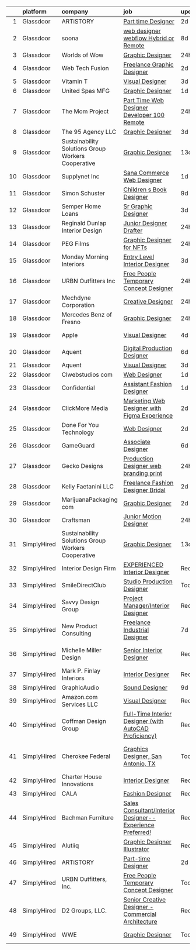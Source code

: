 

|    | platform    | company                                            | job                                                                                                                                                                                                                                                                                                                                                                                                                                                                                                                                                                                                                                                                                                                                                                                                                                                                                                                                                                                                                                                                                                                                                                                                                                                                                                                 | update_time   | location                    |
|---:|:------------|:---------------------------------------------------|:--------------------------------------------------------------------------------------------------------------------------------------------------------------------------------------------------------------------------------------------------------------------------------------------------------------------------------------------------------------------------------------------------------------------------------------------------------------------------------------------------------------------------------------------------------------------------------------------------------------------------------------------------------------------------------------------------------------------------------------------------------------------------------------------------------------------------------------------------------------------------------------------------------------------------------------------------------------------------------------------------------------------------------------------------------------------------------------------------------------------------------------------------------------------------------------------------------------------------------------------------------------------------------------------------------------------|:--------------|:----------------------------|
|  1 | Glassdoor   | ARTiSTORY                                          | [Part time Designer](https://www.glassdoor.com/partner/jobListing.htm?pos=101&ao=1110586&s=58&guid=000001826cc61c23b1d4d43fab68a181&src=GD_JOB_AD&t=SR&vt=w&ea=1&cs=1_f1d941ed&cb=1659682299592&jobListingId=1008047631420&cpc=C3517E2410EFB392&jrtk=3-0-1g9mcc728khpi801-1g9mcc72ljooq800-25e573da5b8db86e--6NYlbfkN0DeyJ4CP5CzwT7broxeUwKBt3co1QwKwWitRQqJu2WRZ_kKpMlMYLC_T6UMF8xCp5TB4Fy5fMfbtaDOyMuRHY-JA5kU0RjY7WqFcClrjGGi-H4YVgJ_9M2WYloe-ull2KIVrgxPgVfd5Z-JLTkNfNquhfVUAiUXNWA0TGYpTtQcNYDMz032GpH-LlXhDsSu0Y5oVh-6iVNmdbHP90-7pEEwqv6Y6k9kIJ_gkSyCJ2lG17EvOvSOVkmnl4NVmGvcYHxK5RkVqNzpxtFwwr0VpnaSKwssBQTT6w3FFAHu2cL77bj7HaVaIL7rVTkIX5Q-PxvLAO4c5VC-qKTDD2hu5bQy9BS1-BRJUtlEXUHziUAlivHZnCRmZ39OHb3BXDgiHsn9eRrGhhbHjj76wArUZ8VgODYIqS2qiF_pb5Lq34L7DMKZzquVCr4M-u5u7JevKH9HJ8yCfkx7CTcCbcO-uF_4l96HQou5cPfJnxRFjBZFE7_4KlMMindt)                                                                                                                                                                                                                                                                                                                                                                                                                                                                       | 2d            | Remote                      |
|  2 | Glassdoor   | soona                                              | [web designer  webflow    Hybrid or Remote](https://www.glassdoor.com/partner/jobListing.htm?pos=106&ao=1110586&s=58&guid=000001826cc61c23b1d4d43fab68a181&src=GD_JOB_AD&t=SR&vt=w&ea=1&cs=1_efd5e373&cb=1659682299593&jobListingId=1008034312934&cpc=9952A63AB06E78AD&jrtk=3-0-1g9mcc728khpi801-1g9mcc72ljooq800-96800497329fd019--6NYlbfkN0A891i_OYjutgFciXZ2-Tlz57WoKbvP1G8cLBfakteWFYisgbv1wqiFHUXDQ4zIMimGKay2N6WOIPY8OeCJ2q59rFxW0d_KoiRyWg-uKrDiiNWlZlRu997NWHF59fa7ZA7GouYWgu7O7ozKqxXLsrvHbUNuO5huWW7lTML9oDZP3Lx49ACxy1JkxCT2hGA73KWZO2PTQWEB4Dnb0qiBdYNt5Z_MHWSUt_6diWisWanN2YXlbHNft7wfokWAaSuA9WaWzRXmna55jqjZwPDK16f1Lpol4D1kvyZti_nIRcabZchP59T0mv3OOuS3W-c-rLDomNbxtxMhpE-07vqGxJ7XEkHuG579gtOy_uynsRSb4JeZUHq5iK8Zuxpk1-H7ZzVcpgxFNYwBdbxZAfBmeaeFUU9ujVLbyUUtco10b42eA-zXEDN-D4CI1ShthPK-V5vk8T02bZOHOt80WguwBm_9lMCm7EMCP64%3D)                                                                                                                                                                                                                                                                                                                                                                                                                                                                  | 8d            | Remote                      |
|  3 | Glassdoor   | Worlds of Wow                                      | [Graphic Designer](https://www.glassdoor.com/partner/jobListing.htm?pos=109&ao=1110586&s=58&guid=000001826cc61c23b1d4d43fab68a181&src=GD_JOB_AD&t=SR&vt=w&ea=1&cs=1_6f99c6e7&cb=1659682299594&jobListingId=1008053361314&cpc=036CEF58F9688075&jrtk=3-0-1g9mcc728khpi801-1g9mcc72ljooq800-cfdcf06abcd53abf--6NYlbfkN0C-JHwPsi4J_qJscZATRZQKhuQzhC-3btlxRVQSn4W8QLRXuguP9_f5e5mdg5UjtrQ-yVfIuyq_LcUXIV3gOlwnpS8H69WGoGJ3xSCl7oXeaVm6HQOD7q3rDL0PqYsSr2b4jeKsMEv-IrtPCC3SRJvkLk9-yC4_DzgPoSL1C56hZy93q07pbJ9Tj3ftAt0psuc0qr4peOdwPGJdjVuaIT8HESyvLzfbj1MP_IkDYAMzg-0gZZI0FnFPq0ptj5WLLRgWOGucqt82GqgElrB2SpyZAL1NfBmWmktiX7I7zeSolz6OUG_Rg6MWtjKE9ckt6IDGr3iTwQ1_HbYbuBAO12xJP8KILdcoKCOelk2YMXC99BKmHf5APSwVrPWGI3Vah6N_41LijgL1CmltBqSCkDvWRLklUO6GquJKmgdXFGMx30BxJU4APtm00-bU37MOj0FYwbe9bg3EPtWViuHG5ylp5TVGChuvIZKPG5V6AALJjbmCBOvtRN_uHkbH68t79n4%3D)                                                                                                                                                                                                                                                                                                                                                                                                                                                           | 24h           | Denton, TX                  |
|  4 | Glassdoor   | Web Tech Fusion                                    | [Freelance Graphic Designer](https://www.glassdoor.com/partner/jobListing.htm?pos=128&ao=1136043&s=58&guid=000001826cc61c23b1d4d43fab68a181&src=GD_JOB_AD&t=SR&vt=w&ea=1&cs=1_50d293d6&cb=1659682299596&jobListingId=1008047058391&jrtk=3-0-1g9mcc728khpi801-1g9mcc72ljooq800-222601dbca3093f0-)                                                                                                                                                                                                                                                                                                                                                                                                                                                                                                                                                                                                                                                                                                                                                                                                                                                                                                                                                                                                                    | 2d            | Remote                      |
|  5 | Glassdoor   | Vitamin T                                          | [Visual Designer](https://www.glassdoor.com/partner/jobListing.htm?pos=119&ao=1110586&s=58&guid=000001826cc61c23b1d4d43fab68a181&src=GD_JOB_AD&t=SR&vt=w&cs=1_af5daf3e&cb=1659682299595&jobListingId=1008045267017&cpc=F41FEAB56D215062&jrtk=3-0-1g9mcc728khpi801-1g9mcc72ljooq800-709939b6af733d3e--6NYlbfkN0DMrcEu7yrtATojKJA7cEzGQ3FdRGWLh0CZQInL4ECGI6k5tN82kdM0OKoro5eXmjqcOHVwTQx4nK0XvPz0deOLrF-HJ7dUrwF_tfS5_H5K6fXEKFSsCRvHDafv0dtUf-DLjVIIFCFweV05JcyVaxxMsKqyT477shckbfO39lbLau2UDH2KiLtvEUve2JjJTT2ZWUGCZFBu-MwxYAU_hVlJ9050Bnh_kD1IUbEGySigZ0NsRa40lNkNB1bMyE_D1ipph7HXf4wRSur9TC23pg1CzkEHyOTu-3s_Uxh_eunHJIcwiKLi3ko1S7xLYiSLupJnf6gFCqdbJh1A_bDLWuoBEHLtXucULCisL9o7rFYdJi4Q3OkDjXS5hXksgaUO_CKA9sdF206_LeSr6g192FI0_1Y0yeSnvenyInCqZUtyjcH0U_187Sil9uVm-yaYVF71Z2AhrRD9Eg%3D%3D)                                                                                                                                                                                                                                                                                                                                                                                                                                                                                                                   | 3d            | Remote                      |
|  6 | Glassdoor   | United Spas MFG                                    | [Graphic Designer](https://www.glassdoor.com/partner/jobListing.htm?pos=113&ao=1110586&s=58&guid=000001826cc61c23b1d4d43fab68a181&src=GD_JOB_AD&t=SR&vt=w&ea=1&cs=1_f2682454&cb=1659682299595&jobListingId=1008050633909&cpc=32EE424DE2B657EB&jrtk=3-0-1g9mcc728khpi801-1g9mcc72ljooq800-0dcdcbe81ebce2dd--6NYlbfkN0AKAEZd4tE-w-r1vrKjKlm5PjnrkZU404PDE2o3uG56iRYZ0Fds5WsThnCddckL28TlZceWLvCDyc2HNH-95BppZifLZB0qvke6uR0cBWbNGhOF3C1cW8BRg1CSRCgMX1HMjxl5l-4lUC3gTyrU1zOZOb5haah2k6PjaRZM2lMT5yy1cCIouNB6A7s-ymGvd3P7Xfo0hwN0S0NfcVSDEH3ejjlJwCJonVygA2q2gX71mTIEix4xZ7qCkzWWdC5SALfo0Mo6RUbNTNCgY-Ym6ix6Y-N83oMwnqucpDtpGePMGNGKZ0q3WCf_SRYmX9osQkwJCZWf2vgZ3JYR9cyUals4aS3vValnWHaOcObB2kzqw0gauStSkeMQIMHJqcTXmKLCQDPQC0Dr9bRTMD_ArR7hJ5gbpYquCIn-CAmnNif7P3QWjRCqSKTNNJPQgwRLk7Am2z-wv650DPjm3CXw0Ux7LhetbsBB3nNWfZKItFqzQbc1B1WpVS_m)                                                                                                                                                                                                                                                                                                                                                                                                                                                                         | 1d            | California                  |
|  7 | Glassdoor   | The Mom Project                                    | [Part Time Web Designer Developer  100  Remote ](https://www.glassdoor.com/partner/jobListing.htm?pos=117&ao=1110586&s=58&guid=000001826cc61c23b1d4d43fab68a181&src=GD_JOB_AD&t=SR&vt=w&cs=1_8019fb4f&cb=1659682299595&jobListingId=1008053678896&cpc=9DC6E4D8324653EE&jrtk=3-0-1g9mcc728khpi801-1g9mcc72ljooq800-29a7914dc5cfee51--6NYlbfkN0BDp_epf89aHDQhKpPegNJQ_ldQpEFZQsM9OcONMGxWx6pU56EKHF58QjVdAUvn2gXtFT0-bhph3gR76uhyeyuc-9vrecS-9MH-QgYhY40ZPLHFRbRilPifVczquM8cqveH39uLQ5urFCbvey3LpNmb43wZpt5IQV9zpSx0vKo8-AdwGjnSObvi3suU8brry_aQS5JqT5Hwclb5IXFg24CN55mf8VeIX0NnWLbTHWQMBaKSPIjliP0ZkL8K20wQFITxEfd_vLfRNaXrk3OvExh28dsH_bMH2HC5OC1WWgN4ieu7FLsh5J0_iSO2fbXeIEmScv_Ppp2AeqUNdDULuEVHHudw2Mv8cJpn0XVe7Rb6iXXmyhUPyJh2uAIuyoFjsC1WedCIPhEyb32IBnnrxjpAM8vOeOrPsJp2jexgMh_P7PzSUvOk1kzy04Xl96y0CPZZabvgeNLBiY4lihufaVJgsl837loIU6JP0_LoCq1Z4wLlEtC4fMEXA25AzVKZuxPZ4TTXTphg5zBTNnqdO8CVd5D8E2_HuyOULkj5BVmBEq3wvj36wmTLyG1XC1Dj8Qw%3D)                                                                                                                                                                                                                                                                                                                                                                  | 24h           | Remote                      |
|  8 | Glassdoor   | The 95 Agency LLC                                  | [Graphic Designer](https://www.glassdoor.com/partner/jobListing.htm?pos=122&ao=1136043&s=58&guid=000001826cc61c23b1d4d43fab68a181&src=GD_JOB_AD&t=SR&vt=w&ea=1&cs=1_68f6142b&cb=1659682299596&jobListingId=1008044804211&jrtk=3-0-1g9mcc728khpi801-1g9mcc72ljooq800-537f9e6ac4f7e0c8-)                                                                                                                                                                                                                                                                                                                                                                                                                                                                                                                                                                                                                                                                                                                                                                                                                                                                                                                                                                                                                              | 3d            | Remote                      |
|  9 | Glassdoor   | Sustainability Solutions Group Workers Cooperative | [Graphic Designer](https://www.glassdoor.com/partner/jobListing.htm?pos=111&ao=1110586&s=58&guid=000001826cc61c23b1d4d43fab68a181&src=GD_JOB_AD&t=SR&vt=w&ea=1&cs=1_679c0092&cb=1659682299595&jobListingId=1008022285811&cpc=AC285F3A3ECA6BB0&jrtk=3-0-1g9mcc728khpi801-1g9mcc72ljooq800-019f68c7207ca2ce--6NYlbfkN0DtdU5R-ToAv2xdkvsd8oJSGFfCO0ehaV5AhNAfMTO2EKkvNUCxhAZVh8FTJJJQ-LBSbytpXPmxJ0mLM8l84vRo2UWrtIQrGi44zkJfGC3AnQeNqyx7D3s893Qjt-lzv12RlHkYPDqg-XyIqYP2T_z-NX2u93bhcMFidKPlRa8IuStN2NtQ4e6qfwH0Y0BYjrY-dlv-1Go4G_RKt7os8xw1ENw4vcD3o2lazYxwVN-eLLbw0Dc9lYorCNE5aN7_7A387kFadFA-XmdrIeurt3vU_O4fFx6V2JzI07ZrDOSZqIR152eL5UE26THybGRej1wLXmBl9hOrBFmZ67-oaINrxEVYIB8tMOk3D1a5UWLxu7CEFB1-wtPx6l-10dPfKR2npyTUEAF-PISTXov4-B3BwI4M4yTZcvfTRcSt6qSGeRwuuUs4r5hgzbji3Zl7tVf4TKWOAX1xCgCB6X4Yajxx5V57XtBlquB6HOqhhCeMc5ORxq7Drhwx)                                                                                                                                                                                                                                                                                                                                                                                                                                                                         | 13d           | Remote                      |
| 10 | Glassdoor   | Supplynet  Inc                                     | [Sana Commerce Web Designer](https://www.glassdoor.com/partner/jobListing.htm?pos=103&ao=1110586&s=58&guid=000001826cc61c23b1d4d43fab68a181&src=GD_JOB_AD&t=SR&vt=w&ea=1&cs=1_ba489397&cb=1659682299592&jobListingId=1008050265703&cpc=07D58528F3898F33&jrtk=3-0-1g9mcc728khpi801-1g9mcc72ljooq800-923ba20d55b281f6--6NYlbfkN0D4nuovUOU2dPryPr7-xanE7ZFWASvaSyNm3BqXIbrO0mbuVs3KgtuhnRksN2CXiu-ze42z5O8eaKkeOceUaN10tBoEpLrhNKIZkMV6QT9A7pgxNMjWE-bGJU3UVo4_ABFGyq_-QSbXrjG9GMsFQ7b7Nx4af_fPhUQkBK4TEi0Cj3q7vKAItmzF25Rsw31GwiKJT2NtGf03uPwuIPS7Trp67sUPz_AVpI0ylMEe8aknhqpCP-Xjhp7k7hcfQ1IF95fg2IO2uaRMMFndhylNAx-pKvWxUPqgZPg5ZwiL24FgvzRjx7XI0tkU6Q79Aoe5qGyXIgqTdYTtlWMU6VbrP_5Er-si28DLZMMBXtFi7mF7dVYgzn3TBkXbn5d9iaPYKkbsQUT_IwTPWg45uL0NS8Ns1UprgmvCSXPHJZZl_dKf8MtgJJz6SCai5J-40eP52YHaqWfhr8Gsq5EfXmylIdIpi01R-Sp_OaNob86pOPePhpe6xZ5qnohApShBxZTPi0c%3D)                                                                                                                                                                                                                                                                                                                                                                                                                                                 | 1d            | Remote                      |
| 11 | Glassdoor   | Simon   Schuster                                   | [Children s Book Designer](https://www.glassdoor.com/partner/jobListing.htm?pos=127&ao=1136043&s=58&guid=000001826cc61c23b1d4d43fab68a181&src=GD_JOB_AD&t=SR&vt=w&cs=1_7aa9b9de&cb=1659682299596&jobListingId=1008030702003&jrtk=3-0-1g9mcc728khpi801-1g9mcc72ljooq800-25759bae2dbd52b7-)                                                                                                                                                                                                                                                                                                                                                                                                                                                                                                                                                                                                                                                                                                                                                                                                                                                                                                                                                                                                                           | 9d            | New York, NY                |
| 12 | Glassdoor   | Semper Home Loans                                  | [Sr  Graphic Designer](https://www.glassdoor.com/partner/jobListing.htm?pos=110&ao=1110586&s=58&guid=000001826cc61c23b1d4d43fab68a181&src=GD_JOB_AD&t=SR&vt=w&ea=1&cs=1_9a5003f5&cb=1659682299594&jobListingId=1008044332708&cpc=0C139D4CAD5A6DB2&jrtk=3-0-1g9mcc728khpi801-1g9mcc72ljooq800-86422a95b66fa099--6NYlbfkN0BrQgef5Evytkn7CnLoGBrYbVKoUG_XrmiGzVZXJjsfUAvfygFppLBQiE97St2NDKTEhfBXhXd5Iip7TaqjrTSDvPWkpksG-Qhw5nnI71VIwVa50EX_ceM7YzUeIKZU6ZQMsaZQzUhM3Bxc4xOJkvsmApKswRtVl_ufRBofQ6UCO9OApMxiSPUyqVIz79G3ly5WxI-2t_y2K-vp4uvXnPavzgmRZejnnKR9u-celsbc_1e9maOBrc6SOCOR-DHHfuBA1Hx6b_pKs0_jKBeb532CI0JR_eqi8ukwSYeDOf0ieRnSzUG5PzC_RCVpFpfK0aIWcIVErL5gc2EZYirVZ4LyibKTDtagtXUpFa7AEm3lUum3UaA4O3q02fuH-cOW-a0V_VikRM0qJIdnaamB8DcpSLR7cQ7feLSrt42wJPac632WcT0Gd2qap7-qaUm2mD7sLRbCMFSYEy4SQAVBLvF1aI4LmTqUa7kGI9lKb3wETYbHLXxcXOUzhZhkIYP_O2p5w1v_e8ufmQ%3D%3D)                                                                                                                                                                                                                                                                                                                                                                                                                                         | 3d            | Providence, RI              |
| 13 | Glassdoor   | Reginald Dunlap Interior Design                    | [Junior Designer Drafter](https://www.glassdoor.com/partner/jobListing.htm?pos=126&ao=1136043&s=58&guid=000001826cc61c23b1d4d43fab68a181&src=GD_JOB_AD&t=SR&vt=w&ea=1&cs=1_d8eeb7b0&cb=1659682299596&jobListingId=1008053659988&jrtk=3-0-1g9mcc728khpi801-1g9mcc72ljooq800-d1f7737b321a24b1-)                                                                                                                                                                                                                                                                                                                                                                                                                                                                                                                                                                                                                                                                                                                                                                                                                                                                                                                                                                                                                       | 24h           | Remote                      |
| 14 | Glassdoor   | PEG Films                                          | [Graphic Designer for NFTs](https://www.glassdoor.com/partner/jobListing.htm?pos=115&ao=1110586&s=58&guid=000001826cc61c23b1d4d43fab68a181&src=GD_JOB_AD&t=SR&vt=w&ea=1&cs=1_c2c86f35&cb=1659682299595&jobListingId=1008053332484&cpc=155EB9D5185558AF&jrtk=3-0-1g9mcc728khpi801-1g9mcc72ljooq800-285121d87db8fdfb--6NYlbfkN0BHIfC1zsKGIu0R3teaIu8liT7fbRNLaQeDQfcPJweUK16HKW-DuQbygKFOi6Y5sJMMmPvIQeedI4zy4piAtgrHWw5pyWG74v-Fm2sI_YfcM2tkcRMfzPSFblUwjPj-wWf0DUjxGgFU8tVaM0U1nq8fBBYDXpAi5Jt_86GlfqbwXJiL0HNfGrXBDmws1vSojpELnhp5gOE0XW9qkBntVHncVJEvYrkp2J41FLXqeD3bvwZ_OCpw9nAGP5M9snAgeEFSGhG_SF8BsmyWonRam-NKUXIZ5B_HkXNHgLGjjekax0oMiFuzOaHAES7okMZ05sAPXgyxlhuenGlt3BofVIixBa09UBFsb40bIsM9X3cgKiuoLXHfMBYEnRPLR_3T2LY0Fwc7yt3SHsQ0rVlnMCpOFuxyd0aadcIIXkPVS5D2lTn5xAu1oOgVJjrscNMKIy07Itig9z0R_dJNUrtAyGyD_n8fT0zBTTySHYvI37JXNxVbB9jBZffEOZIi-jC4Uno%3D)                                                                                                                                                                                                                                                                                                                                                                                                                                                  | 24h           | Remote                      |
| 15 | Glassdoor   | Monday Morning Interiors                           | [Entry Level Interior Designer](https://www.glassdoor.com/partner/jobListing.htm?pos=121&ao=1136043&s=58&guid=000001826cc61c23b1d4d43fab68a181&src=GD_JOB_AD&t=SR&vt=w&ea=1&cs=1_e7358208&cb=1659682299596&jobListingId=1008045150537&jrtk=3-0-1g9mcc728khpi801-1g9mcc72ljooq800-9aaef9b9ef6c0ae9-)                                                                                                                                                                                                                                                                                                                                                                                                                                                                                                                                                                                                                                                                                                                                                                                                                                                                                                                                                                                                                 | 3d            | Remote                      |
| 16 | Glassdoor   | URBN Outfitters  Inc                               | [Free People Temporary Concept Designer](https://www.glassdoor.com/partner/jobListing.htm?pos=125&ao=1136043&s=58&guid=000001826cc61c23b1d4d43fab68a181&src=GD_JOB_AD&t=SR&vt=w&cs=1_8c8a52ab&cb=1659682299596&jobListingId=1008053578054&jrtk=3-0-1g9mcc728khpi801-1g9mcc72ljooq800-02f5ab85dbabec91-)                                                                                                                                                                                                                                                                                                                                                                                                                                                                                                                                                                                                                                                                                                                                                                                                                                                                                                                                                                                                             | 24h           | Remote                      |
| 17 | Glassdoor   | Mechdyne Corporation                               | [Creative Designer](https://www.glassdoor.com/partner/jobListing.htm?pos=124&ao=1136043&s=58&guid=000001826cc61c23b1d4d43fab68a181&src=GD_JOB_AD&t=SR&vt=w&ea=1&cs=1_ca4a19dc&cb=1659682299596&jobListingId=1008053541596&jrtk=3-0-1g9mcc728khpi801-1g9mcc72ljooq800-e1701add8073a21d-)                                                                                                                                                                                                                                                                                                                                                                                                                                                                                                                                                                                                                                                                                                                                                                                                                                                                                                                                                                                                                             | 24h           | Mountain View, CA           |
| 18 | Glassdoor   | Mercedes Benz of Fresno                            | [Graphic Designer](https://www.glassdoor.com/partner/jobListing.htm?pos=129&ao=1136043&s=58&guid=000001826cc61c23b1d4d43fab68a181&src=GD_JOB_AD&t=SR&vt=w&ea=1&cs=1_a540da85&cb=1659682299596&jobListingId=1008053687240&jrtk=3-0-1g9mcc728khpi801-1g9mcc72ljooq800-a570e01a887ba227-)                                                                                                                                                                                                                                                                                                                                                                                                                                                                                                                                                                                                                                                                                                                                                                                                                                                                                                                                                                                                                              | 24h           | Remote                      |
| 19 | Glassdoor   | Apple                                              | [Visual Designer](https://www.glassdoor.com/partner/jobListing.htm?pos=116&ao=1110586&s=58&guid=000001826cc61c23b1d4d43fab68a181&src=GD_JOB_AD&t=SR&vt=w&cs=1_b3826bb4&cb=1659682299595&jobListingId=1008040016804&cpc=2CAED5C921A5F994&jrtk=3-0-1g9mcc728khpi801-1g9mcc72ljooq800-bb532ea873042e45--6NYlbfkN0BvKrLyj5gPmtZO9T8euul8TCxuuKNOtzRJOomxnwSEodTz2Bc-sPZlt2Zgji_QUXGPHfZ3D9-fZ1OKuJNaPs_uQ5w_KzDforvZV3gkKp6iioQbQY3K4gzEU7wZo-48-p8ViP2Rx7a6R4FlSaYs04xMiGz3yoEqYKFTZhAQFWyhUeydJTI9A-WICPH5Yvm-dO4jPOTJheTGm3PStOZ5Vqrqpj4QwAs515YWl5_4iKUE9huCo9_GTKLkQhcyoIpZnMc0IkTL7c5JNVle4VF_UQhHVIl53zi7lV4kruCqN5q3p0RPI_ZoPonmg8cLgjnB1V2N2aJreS0Z5HblLikSMAw4OOTTwHGpFsZOxwAn6Hl4K13dvHPAFqXY_B8ofTpIavaeExf1aqUE7t7TOF5vHSJixLJaMm83GIeADGiFk8aT_qymmjfXD0zXJAaYA9O_KU0E15TCo257700TcY5xuz58eAdSrXiL4OC34WzaYf7BXNHwnh7AzpSLx6tiBPlrPWS3pAbizEHSv1keJNlkEGG1hJPlXD-Ze_OVQYIsxUghE2P_AFc9GXlTIriWhYN05ldRa-VZPUo3HlxVSGKxBBfI1XHcwWgQrO5siUi3V4vqzTXZgJFK2kB1tv5T69nxp39fzGybTu9eaBxJaDms6ySzd0c3GiEpXeRsQ1DcB5A5stuWp2drYhJTP-6bbMyOqe-UFCkmwYOpglgmTgVvQ-GBqgVHB8g2LP4ZoRlmyhnzNK9he7FW89fYcIe_7siG7UwjfKQdLgc9nGlaKjFXaZs5WZUyRiPi9gWlLjLsSEKw_vDjhbLFIzAiS48e0oEEpRmQdhpFlPJwU4iwTsvesZGghyfGj4By16myamju6mj5GN6iQChr1oIqKU5Tzub32uWeUR1llaNg4oyCe3BRQWiISAT2l4N0i5gmrbVFJfxCeE-ugVJGhRLtZG9duSOy1x4%3D) | 4d            | Cupertino, CA               |
| 20 | Glassdoor   | Aquent                                             | [Digital Production Designer](https://www.glassdoor.com/partner/jobListing.htm?pos=120&ao=1110586&s=58&guid=000001826cc61c23b1d4d43fab68a181&src=GD_JOB_AD&t=SR&vt=w&cs=1_4278e29e&cb=1659682299596&jobListingId=1008038667246&cpc=9908D8D4413DBB8A&jrtk=3-0-1g9mcc728khpi801-1g9mcc72ljooq800-9fd33d793e98ee79--6NYlbfkN0DMrcEu7yrtATojKJA7cEzGQ3FdRGWLh0CZQInL4ECGI9gD0Wolx9R2EDT7B77c2cQC_n058RAr6Z-T1ZvHBGLNOg9RuxyuvnXMR44rD0vOBvD98NA89S0_fqUf_QvebPaEUcEpyR71mu3ANugTbMkiEKNZmZlH4jVL5nZ8Z16JClc-4u6sT_gWEkImfqMHNQHZhq6VlAwJV2_u381Jj23aifUT3ru12bn6YRdOUwGmjbNEDds65H7mmn8sdYCnQRPV6Smv8CtVJuad5KZn_7iQUYelYHLetapzX3k6kudDUpXCG7ot9iZ5AwoYsvU-hVBvAwkIc17JGVyob3OleTklo2d4G7Swg0XywXEqvQwAnwE_5KxeJUUcQl2h8kde43byyYD-B_GO2xj-ubkk17Yv1Ii9i85DDysX3YQZrTcVtjEY5hrJFXACAiqkPh-Hnek%3D)                                                                                                                                                                                                                                                                                                                                                                                                                                                                                                                     | 6d            | Remote                      |
| 21 | Glassdoor   | Aquent                                             | [Visual Designer](https://www.glassdoor.com/partner/jobListing.htm?pos=118&ao=1110586&s=58&guid=000001826cc61c23b1d4d43fab68a181&src=GD_JOB_AD&t=SR&vt=w&cs=1_1e59c1af&cb=1659682299595&jobListingId=1008045450662&cpc=AC285F3A3ECA6BB0&jrtk=3-0-1g9mcc728khpi801-1g9mcc72ljooq800-435a1274e2dc058e--6NYlbfkN0DMrcEu7yrtATojKJA7cEzGQ3FdRGWLh0CZQInL4ECGI9gD0Wolx9R2EDT7B77c2cQc6dYDjvCRnRjiEo7h38conXEYDjasjNaXZJ3xltbcXmowIcTJJJiIYkx1AQey-Szq3iec_4ZDVyQU8JXOpfH5LINOUZO42PIkuYH5P-ZPf3WauW_Mrn5oAKl8YUkHPPK5sgwAW5NPS-m2iX9-a5ibVB0LziJJ1RiEkpmKC7Ds2WzrvUhw3_EDBNcKnMujMVeHMqRvjwsUyU2c-LKwP48rIhEofkpGbZ5M1dE5yKxCasy_nOuqpUnH0aJilW7Z-u3n268JwkgOoQx8KEatOVRKmyWz46jZoCWBDoxq1d50FRsBy8u7ISW9mUNhosmeB_Tmk3SLeDpuC9Kr8c0-trN7TlMRqiWK9Rt6-HBf0ISfTsXT_WCB7pCwsWtieIsxtrI%3D)                                                                                                                                                                                                                                                                                                                                                                                                                                                                                                                                 | 3d            | Remote                      |
| 22 | Glassdoor   | Clwebstudios com                                   | [Web Designer](https://www.glassdoor.com/partner/jobListing.htm?pos=102&ao=1110586&s=58&guid=000001826cc61c23b1d4d43fab68a181&src=GD_JOB_AD&t=SR&vt=w&ea=1&cs=1_836abf50&cb=1659682299592&jobListingId=1008050125888&cpc=8795CF9063CD573D&jrtk=3-0-1g9mcc728khpi801-1g9mcc72ljooq800-05b3bc8fdee9bdc5--6NYlbfkN0DeyJ4CP5CzwT7broxeUwKBt3co1QwKwWitRQqJu2WRZ_kKpMlMYLC_fxy1Lzx3Efbt4RTPrRh8PrMHBfs3JEgLHAcrnXUKtuN8gj6oE0VqDgVEPKamxE-1-LbKaWSkWf15EYPrZOC6TYoaOO5wfdo6pQVnuPrmmtp2WH1FlpdBNSOf37VFgZKc48Ayyo2YjMMVKkkSthGTDN6376rnz2f8Gg5apiaHieEecx8Zym6sCCU4sU3XJochyTH6JjQ4rrjxPy-6w4T7w0rBs5XhZBrKaWqTMS2P019p3N3IFHFMSO39uwTwHrId5qevb5CXpt0q3T27QNSwlO2YFNOYKXnk1IsR-tcXzSULHlrgTLHBnDp0VQRxZQ5fNdlsA_xX9r9Nq8Oj2aUIjKA0Q0A1PVkOkqUFzmGlQfbDAK3L9gLSkaSkzSB-178vLfjJfx4f6-HbeOyIBOtGgAmnlhYw_6zcUhIAA3RLC8FNmOtvCIhUpA%3D%3D)                                                                                                                                                                                                                                                                                                                                                                                                                                                                                 | 1d            | Remote                      |
| 23 | Glassdoor   | Confidential                                       | [Assistant Fashion Designer](https://www.glassdoor.com/partner/jobListing.htm?pos=108&ao=1110586&s=58&guid=000001826cc61c23b1d4d43fab68a181&src=GD_JOB_AD&t=SR&vt=w&ea=1&cs=1_47716267&cb=1659682299593&jobListingId=1008051302835&cpc=BBD63848FB84346C&jrtk=3-0-1g9mcc728khpi801-1g9mcc72ljooq800-5d2de9fef13fa576--6NYlbfkN0AXrOtev4KnErtXXULYGDgjEbAtJsiBYoOpwJxtYjPc2CD_LkWMIH-WwUQviKfUZg1emAT_VRDM1xZs9qIZuaWUYIzSEFlrMhv33uBY-W3-65IPO_GakgV1A8_e53G-iiuf6PjXoVoJD6nR9PpvjQh4zeggiLLX0AUJ9kmSu93_F24Fh-SDM1CIynPZ9KP4Aih2J2g8GBQkZWMatuBccGt_pkgN0mOei-3OUgUukjtS7bacSlu4y7a_woxz8vf0uGhPBVq8IZ-XX9MLALJj6QsLkm2PZFxGr5n8KXPmgQ3iee7ERGaurDL9XYL6ibuDgvSIfpN99edNPuKCz6lrgvR7-kUuqYYoWfkQBSSdePIR88pEloE-KfEobQA8wVq0qgm_q6KYTfMozrwxEOnvBtKtUsto5apObdYODDwrh77FLMioX_c9bU21P5URNueUloX3AneOo8Sk2FLCurylGKSqUWrkIGM8ZxLB83ZQ-nMosuzRE7_yH-CNgrd6IRYStj8%3D)                                                                                                                                                                                                                                                                                                                                                                                                                                                 | 1d            | Brooklyn, NY                |
| 24 | Glassdoor   | ClickMore Media                                    | [Marketing Web Designer with Figma Experience](https://www.glassdoor.com/partner/jobListing.htm?pos=112&ao=1110586&s=58&guid=000001826cc61c23b1d4d43fab68a181&src=GD_JOB_AD&t=SR&vt=w&ea=1&cs=1_0cad7b43&cb=1659682299595&jobListingId=1008047531096&cpc=F583A5AE0DDDFE3A&jrtk=3-0-1g9mcc728khpi801-1g9mcc72ljooq800-4151e1f3ce185097--6NYlbfkN0DAwgduWqBP7ymGN-lTADpinz2i-23XbRAyg5ywqS-MDeAVr-qZ8jm2BHVUMhL4lHgZeVLJ7AvqkKRa7veQF7U76ohNAzBQDZzpDtg2UxTuIyGYKLx6L6j0zxfKvsoHSj3PK9RqFnZ84-Wd-E5JSvZb-DTvXEsfC7wPAnalTmph2swRtzjEn3egLZ6rGEfNizCdq7IHgW77D3ioJR9K-OHw8UMq39XYzApE4Y6rfEMmNl7exjzyiTTgnHMpbGwKmIUacMlEu6-9WwRYlI603xYzkb4UPjweqiz8rOfkoldbNlwPVyVX71vczKCGu7OoD-FuB-t9bZkQhUC-UsIo-6483fp5FSL3AIs6UXRJgyl2RiPcC_SeAYkeLe69bzOIkoDd-iLuPryXlQdz-uH7SqJvf-7xdA1zx1xEDTEEbvXLHnbkq01IWfKEyQd5mVYmGXiweKy-EiCcdzQYjnU3jGzFJdOCtdxAVfYXiWZDeQlNCUQ0qlOnXy7lX-2WUo7i9ZlANESui0ExZOzTtFAeuLDf)                                                                                                                                                                                                                                                                                                                                                                                                             | 2d            | Remote                      |
| 25 | Glassdoor   | Done For You Technology                            | [Web Designer](https://www.glassdoor.com/partner/jobListing.htm?pos=123&ao=1136043&s=58&guid=000001826cc61c23b1d4d43fab68a181&src=GD_JOB_AD&t=SR&vt=w&ea=1&cs=1_8f883373&cb=1659682299596&jobListingId=1008047323291&jrtk=3-0-1g9mcc728khpi801-1g9mcc72ljooq800-477c07988039c24f-)                                                                                                                                                                                                                                                                                                                                                                                                                                                                                                                                                                                                                                                                                                                                                                                                                                                                                                                                                                                                                                  | 2d            | Remote                      |
| 26 | Glassdoor   | GameGuard                                          | [Associate Designer](https://www.glassdoor.com/partner/jobListing.htm?pos=104&ao=1110586&s=58&guid=000001826cc61c23b1d4d43fab68a181&src=GD_JOB_AD&t=SR&vt=w&ea=1&cs=1_10aa0537&cb=1659682299592&jobListingId=1008038288750&cpc=F929909D2225707A&jrtk=3-0-1g9mcc728khpi801-1g9mcc72ljooq800-81bea635c7003bfa--6NYlbfkN0AtlW_omU2Xx3W-19HQ_drmTKCWebiHnmA5lS5PDL5G8VZrnQuVcD_r7Jq9kNks1EWJX8DZdbrU3cxisKp4d2D67C1BwW9aZOtfMPz-i6fKPCcTaiYd74_pSuyE3HFFfC9hkEmf1sL7zHvaDGxMGPaRLYtfvYYCY_TsilBtEGXCGzS_LoLUJDuXtyUV1WJ3kg6wMJHW2dLuQuK6DkEtPXLZLDe_hKw83DuxRNiP-5ITGgF_JqANcRyyBO3-4OvbqH0j-YajvYC4ObOQiwqMO_TG5SHcVlBRRQHy4cTd6E4VKnGWdn4of435Ep9vw9zBEFLTVLs4tG7ovDNSh_JRHOMjUCo3J7KkvLO2P8khHDVpnlqXS3lMjHYxK7dYq8iRQ1CBT6hQN5gh_j4auGFuNcqduLGQHGaOpP8jp9TIHp8ycEvoOBeT-0ANkK5DWC_B7VZ_YicNILKa2s46TjkuI30OMQM6d3CPDkv21wC55geHtbAwt9aUOw1dBcqqy_qH1s5reyZkbtuITw%3D%3D)                                                                                                                                                                                                                                                                                                                                                                                                                                           | 6d            | Argyle, TX                  |
| 27 | Glassdoor   | Gecko Designs                                      | [Production Designer  web  branding  print ](https://www.glassdoor.com/partner/jobListing.htm?pos=114&ao=1110586&s=58&guid=000001826cc61c23b1d4d43fab68a181&src=GD_JOB_AD&t=SR&vt=w&ea=1&cs=1_bfc51c8f&cb=1659682299595&jobListingId=1008053522541&cpc=F41FEAB56D215062&jrtk=3-0-1g9mcc728khpi801-1g9mcc72ljooq800-a45171d053a56522--6NYlbfkN0ClyTbdVL33LZjvcQsfXQMjDpuZjb4I6eeApnFBM5lg_ZAqlhuV-O_8mKF9Ny-Y73TyNH92thzgDAGlwulODMBk8mswssuriP8nbYLeFy_dzjCYzwbpyqFtbvuq-xtdLNW8DYblF83M9FbcVPT16sfpT307KGbP3iiGDl_qweylvhrpNgEILhfrVQGA0WH8bUmsaNDOGKvfIg-OcJeh4Usf2xWLSmsJ7hVJ6g9DlQkrytbcVl-HnOO_R6Y2BVJeN6hNGLBLWTXNxaEOEG-HILE5wwB8kKjUzSmBEyYOu3oXdRH-5zyvXFWL109-ksrNzoR2yCIUUK_fOcUqaXkqhK1HchhKaaIaW6kcx0XbRVTMSHSjvBASK-xlqlW35LC9cK6eZle_7mv8ViQ4I343i1vcxLw7yKa9B9Yd9uyUOqz5OjuoGFJiWFiOhlk7UwdTKq8pOPufy_1Eu6zCH-CWfDaq04wHDYBEOrOmm663XXZGsh08_z-picvI)                                                                                                                                                                                                                                                                                                                                                                                                                                               | 24h           | Remote                      |
| 28 | Glassdoor   | Kelly Faetanini LLC                                | [Freelance   Fashion Designer  Bridal ](https://www.glassdoor.com/partner/jobListing.htm?pos=107&ao=1110586&s=58&guid=000001826cc61c23b1d4d43fab68a181&src=GD_JOB_AD&t=SR&vt=w&ea=1&cs=1_6fca16b8&cb=1659682299594&jobListingId=1008047552919&cpc=B076152010A3B66C&jrtk=3-0-1g9mcc728khpi801-1g9mcc72ljooq800-a6b9ac20acd07671--6NYlbfkN0Bpkz4eilSyVaUq0KmM4Y1lINlxqZT7Saz1zIeLgvAAAQXFt9Fm2DMj8MuCtiTwdvLESqHkZ0NoepSmzNcjZDnBfQUfoiRxWu9YgRUvaQtbDMNMwaaxBB6jeoxv7tGRNsjun7Fhkv2YXNDcS4a3dPE76vUTJfxc_y4PoChJECPlFV8TzUzENM6wRGEiGYNIKOKuq7AIbrWeW_qbUgbGiixb5h53imIJkVlAZmgsTUT5bpBAIsBRVhqhDLxI-uYYd7pn60203uKAoFDJWhpFwdaxKxVzNpk_7SXIN1eL1Pqut9dQEV8JSStyKlmt6u3JIuwkk1eHjbzhsnEEvkBCpziANLydjaMH1UKL3Dge1nPQ1_aTniYY-h7OQaLbmAjyIMLsZriqbIiUeM6NegqGAb61Gzn9_ujxJwCAhF1aBv6ApJXp6NwdQsUpLEwaXHk6BvyxjaW_Y7dsvV8nz1Y1uxriv0toTwOd6JTFiJEx8_qZ1EMK9NjbVw7Q8YRhHt3aCXM%3D)                                                                                                                                                                                                                                                                                                                                                                                                                                      | 2d            | Remote                      |
| 29 | Glassdoor   | MarijuanaPackaging com                             | [Graphic Designer](https://www.glassdoor.com/partner/jobListing.htm?pos=105&ao=1110586&s=58&guid=000001826cc61c23b1d4d43fab68a181&src=GD_JOB_AD&t=SR&vt=w&ea=1&cs=1_f06a026c&cb=1659682299593&jobListingId=1008047384325&cpc=44CD5376B8534B8F&jrtk=3-0-1g9mcc728khpi801-1g9mcc72ljooq800-0280c69022ebe41c--6NYlbfkN0AXPYWW1gPJdEV2EGABDV---1AWAyBwotTIDBZ2PTRF3kxTiMr3ggTKfAIths4jb95JWMmKvgrbNIDo5oIOXww1RJzuQpcTKkD_HDqIptaBzuuF0CINn3Qqu-UgS_S9PrPTYNSeaWihV1422Do71ni9qHzbjt1oFr3yIeu01o9bCIeL5FZV-mIZGIUJg2kjI6P2Abg_pqB1tdfXiu0wtqsnoIeNclRydDm6dw7QlcmqT_d2cGKBOlaxPHs-S06bo-oly_fd_uJzPxX2ytR1ROIOBi_YNhN2pbJShQvCvvAkKE0TkWcrfLt4QWb3XJFFGRTUguVrjWZAKrM1SSbx4uAcK2SSYe0J4X4kIo32qyYsHmkQ129DVlyQ2Gg-2gFWVPEKJj36XDQI1REqVIdYgkMs1_BdkpC5m1Ra2s62V866EA267YWcqTwc81WWrs1O2hOlLRnQJcnqG1XnCyXMV3mV6ueSIjl6Krai2JMY4uykQ6eZhQ7Z7_sgr09l5HggiSZEgNUKg576ZA%3D%3D)                                                                                                                                                                                                                                                                                                                                                                                                                                             | 2d            | Vernon, CA                  |
| 30 | Glassdoor   | Craftsman                                          | [Junior Motion Designer](https://www.glassdoor.com/partner/jobListing.htm?pos=130&ao=1136043&s=58&guid=000001826cc61c23b1d4d43fab68a181&src=GD_JOB_AD&t=SR&vt=w&ea=1&cs=1_9bb8d986&cb=1659682299596&jobListingId=1008054667411&jrtk=3-0-1g9mcc728khpi801-1g9mcc72ljooq800-a7c2c048ea014f50-)                                                                                                                                                                                                                                                                                                                                                                                                                                                                                                                                                                                                                                                                                                                                                                                                                                                                                                                                                                                                                        | 24h           | Remote                      |
| 31 | SimplyHired | Sustainability Solutions Group Workers Cooperative | [Graphic Designer](https://www.simplyhired.com/job/E76IHSW6Due9b1yhNP77vp0uojcOJZxr05zvbA-_lBYQymOlKdMD_g?q=creative+designer)                                                                                                                                                                                                                                                                                                                                                                                                                                                                                                                                                                                                                                                                                                                                                                                                                                                                                                                                                                                                                                                                                                                                                                                      | 13d           | Remote                      |
| 32 | SimplyHired | Interior Design Firm                               | [EXPERIENCED Interior Designer](https://www.simplyhired.com/job/ZSEZahUlypSTxF76f6177d0_Iv_IOHD-b3SR4meFGoJTFg3-RAe-Sw?q=creative+designer)                                                                                                                                                                                                                                                                                                                                                                                                                                                                                                                                                                                                                                                                                                                                                                                                                                                                                                                                                                                                                                                                                                                                                                         | Recently      | San Antonio, TX             |
| 33 | SimplyHired | SmileDirectClub                                    | [Studio Production Designer](https://www.simplyhired.com/job/86as1d-2L8clJYXMHUP9LBcxRJtQVgq3l0yeLXjBedXLpp4vyalc7g?q=creative+designer)                                                                                                                                                                                                                                                                                                                                                                                                                                                                                                                                                                                                                                                                                                                                                                                                                                                                                                                                                                                                                                                                                                                                                                            | Today         | Remote                      |
| 34 | SimplyHired | Savvy Design Group                                 | [Project Manager/Interior Designer](https://www.simplyhired.com/job/YsTVNp6nM336MjEWyi9A2oN5zVIl9wlJWq0tDVxZK_pWOgvFYeDoqg?q=creative+designer)                                                                                                                                                                                                                                                                                                                                                                                                                                                                                                                                                                                                                                                                                                                                                                                                                                                                                                                                                                                                                                                                                                                                                                     | Recently      | St. Louis, MO               |
| 35 | SimplyHired | New Product Consulting                             | [Freelance Industrial Designer](https://www.simplyhired.com/job/laa-hXkqNpIzZxkoQycem7lT2H7PEcCZKQXIfInDodFi6xRT3sJV8A?q=creative+designer)                                                                                                                                                                                                                                                                                                                                                                                                                                                                                                                                                                                                                                                                                                                                                                                                                                                                                                                                                                                                                                                                                                                                                                         | 7d            | Remote                      |
| 36 | SimplyHired | Michelle Miller Design                             | [Senior Interior Designer](https://www.simplyhired.com/job/Sys27llYxhHd2Iu__rvU_izDDcx-fz8jwbDpbCIOLy5Dr_B0O3v-Mg?q=creative+designer)                                                                                                                                                                                                                                                                                                                                                                                                                                                                                                                                                                                                                                                                                                                                                                                                                                                                                                                                                                                                                                                                                                                                                                              | Recently      | Saint Petersburg, FL        |
| 37 | SimplyHired | Mark P. Finlay Interiors                           | [Interior Designer](https://www.simplyhired.com/job/ACgOSNiid54dHRncHMCwghe-aS3BcO9vqWd8eYePE-qHsahtdA-t3g?q=creative+designer)                                                                                                                                                                                                                                                                                                                                                                                                                                                                                                                                                                                                                                                                                                                                                                                                                                                                                                                                                                                                                                                                                                                                                                                     | Recently      | Southport, CT               |
| 38 | SimplyHired | GraphicAudio                                       | [Sound Designer](https://www.simplyhired.com/job/tpxG3u0VMzCKteQYdKolpCqGoSBv-BSP6-ugLnAgXYs5lOtcbAckwg?q=creative+designer)                                                                                                                                                                                                                                                                                                                                                                                                                                                                                                                                                                                                                                                                                                                                                                                                                                                                                                                                                                                                                                                                                                                                                                                        | 9d            | Remote                      |
| 39 | SimplyHired | Amazon.com Services LLC                            | [Visual Designer](https://www.simplyhired.com/job/07csdT2C5wUC0BjRkvFLfN-A2TKuc9tkdRnFlCKVrN7nw2oJdE55kw?q=creative+designer)                                                                                                                                                                                                                                                                                                                                                                                                                                                                                                                                                                                                                                                                                                                                                                                                                                                                                                                                                                                                                                                                                                                                                                                       | Recently      | Remote                      |
| 40 | SimplyHired | Coffman Design Group                               | [Full-Time Interior Designer (with AutoCAD Proficiency)](https://www.simplyhired.com/job/Xx7hJsbn6OIObeoohRD70Y4VdH0y_sC279UDSdlsem1MGWNh8Uj_rg?q=creative+designer)                                                                                                                                                                                                                                                                                                                                                                                                                                                                                                                                                                                                                                                                                                                                                                                                                                                                                                                                                                                                                                                                                                                                                | Recently      | Naples, FL                  |
| 41 | SimplyHired | Cherokee Federal                                   | [Graphics Designer, San Antonio, TX](https://www.simplyhired.com/job/co743uMEzOC732StEYiDA4VoRjbYxggquIzFjmi0htRjiBuN0LfmoA?q=creative+designer)                                                                                                                                                                                                                                                                                                                                                                                                                                                                                                                                                                                                                                                                                                                                                                                                                                                                                                                                                                                                                                                                                                                                                                    | Today         | San Antonio, TX +1 location |
| 42 | SimplyHired | Charter House Innovations                          | [Interior Designer](https://www.simplyhired.com/job/pUH7HINwbS8DZFgpS9-Qd9JDxnG-D9Lvjngrgni9IlgKb8KYQ0gx-A?q=creative+designer)                                                                                                                                                                                                                                                                                                                                                                                                                                                                                                                                                                                                                                                                                                                                                                                                                                                                                                                                                                                                                                                                                                                                                                                     | Recently      | Zeeland, MI                 |
| 43 | SimplyHired | CALA                                               | [Fashion Designer](https://www.simplyhired.com/job/6aDzFTpwu44AZz3bXq9gs0LrYsHwYDoTqkUA2QxKmz2ZZd3fPKnUPQ?q=creative+designer)                                                                                                                                                                                                                                                                                                                                                                                                                                                                                                                                                                                                                                                                                                                                                                                                                                                                                                                                                                                                                                                                                                                                                                                      | Recently      | Remote                      |
| 44 | SimplyHired | Bachman Furniture                                  | [Sales Consultant/Interior Designer-- Experience Preferred!](https://www.simplyhired.com/job/6TuJt7dhkjzybzgT-N8n2n4rIMgK9cfgACJfhp90n_CRte5UgeCTFg?q=creative+designer)                                                                                                                                                                                                                                                                                                                                                                                                                                                                                                                                                                                                                                                                                                                                                                                                                                                                                                                                                                                                                                                                                                                                            | Recently      | Milwaukee, WI               |
| 45 | SimplyHired | Alutiiq                                            | [Graphic Designer Illustrator](https://www.simplyhired.com/job/C0UpWv_1xKWtENjeHb1OV4hSaF9wVLLRVmFi_dVwG3X5eEbEDKEWCg?q=creative+designer)                                                                                                                                                                                                                                                                                                                                                                                                                                                                                                                                                                                                                                                                                                                                                                                                                                                                                                                                                                                                                                                                                                                                                                          | Recently      | Billingsley, AL             |
| 46 | SimplyHired | ARTiSTORY                                          | [Part-time Designer](https://www.simplyhired.com/job/BxL6KCWFm5K1Ot4P2ST9wE3qtsVVioeF2WOYdZ5bLMKU3MPy0hQVlw?q=creative+designer)                                                                                                                                                                                                                                                                                                                                                                                                                                                                                                                                                                                                                                                                                                                                                                                                                                                                                                                                                                                                                                                                                                                                                                                    | 2d            | Remote                      |
| 47 | SimplyHired | URBN Outfitters, Inc.                              | [Free People Temporary Concept Designer](https://www.simplyhired.com/job/PD8vxWi9IK4AXRoxhmWDXl9GvF60Mu_KOfDDpYOpyPb7ls-LpuuXUg?q=creative+designer)                                                                                                                                                                                                                                                                                                                                                                                                                                                                                                                                                                                                                                                                                                                                                                                                                                                                                                                                                                                                                                                                                                                                                                | Today         | Remote                      |
| 48 | SimplyHired | D2 Groups, LLC.                                    | [Senior Creative Designer - Commercial Architecture](https://www.simplyhired.com/job/Yzphuvu4v4KIeGAg97r-GC4K2aaGuq7WuIAfSSpOBYl9P_dmzDtnLw?q=creative+designer)                                                                                                                                                                                                                                                                                                                                                                                                                                                                                                                                                                                                                                                                                                                                                                                                                                                                                                                                                                                                                                                                                                                                                    | Recently      | King of Prussia, PA         |
| 49 | SimplyHired | WWE                                                | [Graphic Designer](https://www.simplyhired.com/job/4CfumVeUKmPZmEaN5arHj4JL5TlzXrPiZ_Aokw610ZhHbcvnYJ32oA?q=creative+designer)                                                                                                                                                                                                                                                                                                                                                                                                                                                                                                                                                                                                                                                                                                                                                                                                                                                                                                                                                                                                                                                                                                                                                                                      | Today         | Stamford, CT                |